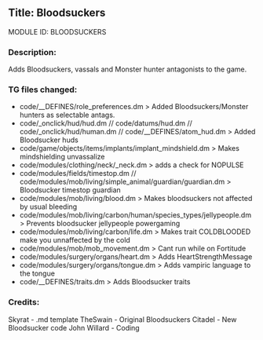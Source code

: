 ## Title: Bloodsuckers

MODULE ID: BLOODSUCKERS

### Description:

Adds Bloodsuckers, vassals and Monster hunter antagonists to the game.

### TG files changed:

- code/__DEFINES/role_preferences.dm > Added Bloodsuckers/Monster hunters as selectable antags.
- code/_onclick/hud/hud.dm // code/datums/hud.dm // code/_onclick/hud/human.dm // code/__DEFINES/atom_hud.dm > Added Bloodsucker huds
- code/game/objects/items/implants/implant_mindshield.dm > Makes mindshielding unvassalize
- code/modules/clothing/neck/_neck.dm > adds a check for NOPULSE
- code/modules/fields/timestop.dm // code/modules/mob/living/simple_animal/guardian/guardian.dm > Bloodsucker timestop guardian	
- code/modules/mob/living/blood.dm > Makes bloodsuckers not affected by usual bleeding
- code/modules/mob/living/carbon/human/species_types/jellypeople.dm > Prevents bloodsucker jellypeople powergaming
- code/modules/mob/living/carbon/life.dm > Makes trait COLDBLOODED make you unnaffected by the cold
- code/modules/mob/mob_movement.dm > Cant run while on Fortitude
- code/modules/surgery/organs/heart.dm > Adds HeartStrengthMessage
- code/modules/surgery/organs/tongue.dm > Adds vampiric language to the tongue
- code/__DEFINES/traits.dm > Adds Bloodsucker traits

### Credits:

Skyrat - .md template
TheSwain - Original Bloodsuckers
Citadel - New Bloodsucker code
John Willard - Coding
